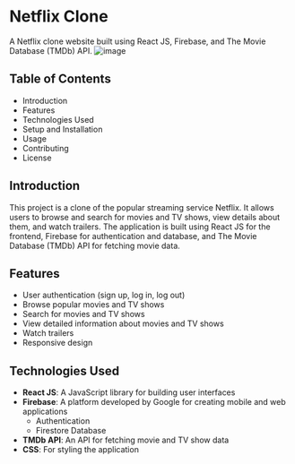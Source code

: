 # Netflix Clone

A Netflix clone website built using React JS, Firebase, and The Movie Database (TMDb) API.
![image](https://github.com/user-attachments/assets/f9c29fa2-c0bd-47ac-a6d0-bb366778fa5a)


## Table of Contents

- Introduction
- Features
- Technologies Used
- Setup and Installation
- Usage
- Contributing
- License

## Introduction

This project is a clone of the popular streaming service Netflix. It allows users to browse and search for movies and TV shows, view details about them, and watch trailers. The application is built using React JS for the frontend, Firebase for authentication and database, and The Movie Database (TMDb) API for fetching movie data.

## Features

- User authentication (sign up, log in, log out)
- Browse popular movies and TV shows
- Search for movies and TV shows
- View detailed information about movies and TV shows
- Watch trailers
- Responsive design

## Technologies Used

- **React JS**: A JavaScript library for building user interfaces
- **Firebase**: A platform developed by Google for creating mobile and web applications
  - Authentication
  - Firestore Database
- **TMDb API**: An API for fetching movie and TV show data
- **CSS**: For styling the application

